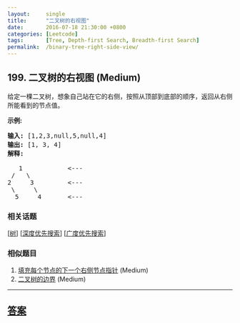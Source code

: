 ```yaml
---
layout:     single
title:      "二叉树的右视图"
date:       2016-07-18 21:30:00 +0800
categories: [Leetcode]
tags:       [Tree, Depth-first Search, Breadth-first Search]
permalink:  /binary-tree-right-side-view/
---
```


## 199. 二叉树的右视图 (Medium)

<p>给定一棵二叉树，想象自己站在它的右侧，按照从顶部到底部的顺序，返回从右侧所能看到的节点值。</p>

<p><strong>示例:</strong></p>

<pre><strong>输入:</strong>&nbsp;[1,2,3,null,5,null,4]
<strong>输出:</strong>&nbsp;[1, 3, 4]
<strong>解释:
</strong>
   1            &lt;---
 /   \
2     3         &lt;---
 \     \
  5     4       &lt;---
</pre>

### 相关话题
  [[树](https://github.com/openset/leetcode/tree/master/tag/tree/README.md)]
  [[深度优先搜索](https://github.com/openset/leetcode/tree/master/tag/depth-first-search/README.md)]
  [[广度优先搜索](https://github.com/openset/leetcode/tree/master/tag/breadth-first-search/README.md)]

### 相似题目
  1. [填充每个节点的下一个右侧节点指针](/populating-next-right-pointers-in-each-node) (Medium)
  1. [二叉树的边界](/boundary-of-binary-tree) (Medium)

---

## [答案](https://github.com/openset/leetcode/tree/master/problems/binary-tree-right-side-view)
